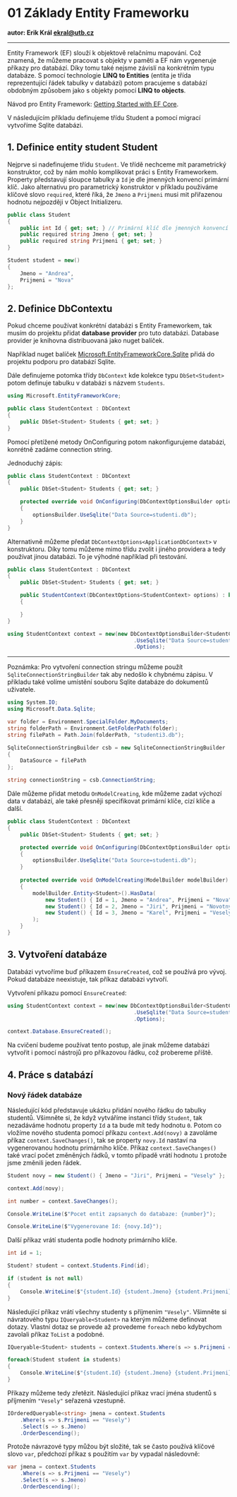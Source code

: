 # 01 Základy Entity Frameworku

**autor: Erik Král ekral@utb.cz**

---

Entity Framework (EF) slouží k objektově relačnímu mapování. Což znamená, že můžeme pracovat s objekty v paměti a EF nám vygeneruje příkazy pro databází. Díky tomu také nejsme závislí na konkrétním typu databáze. S pomocí technologie **LINQ to Entities** (entita je třída reprezentující řádek tabulky v databázi) potom pracujeme s databází obdobným způsobem jako s objekty pomocí **LINQ to objects**.

Návod pro Entity Framework: [Getting Started with EF Core](https://learn.microsoft.com/en-us/ef/core/get-started/overview/first-app?tabs=netcore-cli).

V následujícím příkladu definujeme třídu Student a pomocí migrací vytvoříme Sqlite databázi.

## 1. Definice entity student Student

Nejprve si nadefinujeme třídu `Student`. Ve třídě nechceme mít parametrický konstruktor, což by nám mohlo komplikovat práci s Entity Frameworkem. Property představují sloupce tabulky a ```Id``` je dle jmenných konvencí primární klíč. Jako alternativu pro parametrický konstruktor v příkladu použiváme klíčové slovo ```required```, které říká, že ```Jmeno``` a ```Prijmeni``` musi mit přiřazenou hodnotu nejpozději v Object Initializeru.

```csharp
public class Student
{
    public int Id { get; set; } // Primární klíč dle jmenných konvencí
    public required string Jmeno { get; set; }     
    public required string Prijmeni { get; set; }     
}

Student student = new()
{
    Jmeno = "Andrea",
    Prijmeni = "Nova"
};
```

## 2. Definice DbContextu

Pokud chceme používat konkrétní databázi s Entity Frameworkem, tak musím do projektu přidat **database provider** pro tuto databázi. Database provider je knihovna distribuovaná jako nuget balíček. 

Například nuget balíček [Microsoft.EntityFrameworkCore.Sqlite](https://www.nuget.org/packages/microsoft.entityframeworkcore.sqlite) přidá do projektu podporu pro databází Sqlite.

Dále definujeme potomka třídy ```DbContext``` kde kolekce typu ```DbSet<Student>``` potom definuje tabulku v databázi s názvem `Students`.

```csharp
using Microsoft.EntityFrameworkCore;

public class StudentContext : DbContext
{
    public DbSet<Student> Students { get; set; }
}
```

Pomocí přetížené metody OnConfiguring potom nakonfigurujeme databázi, konrétně zadáme connection string. 

Jednoduchý zápis:

```csharp
public class StudentContext : DbContext
{
    public DbSet<Student> Students { get; set; }

    protected override void OnConfiguring(DbContextOptionsBuilder optionsBuilder)
    {
        optionsBuilder.UseSqlite("Data Source=studenti.db");
    }
}
```

Alternativně můžeme předat `DbContextOptions<ApplicationDbContext>` v konstruktoru. Díky tomu můžeme mimo třídu zvolit i jiného providera a tedy používat jinou databázi. To je výhodné například při testování.

```csharp
public class StudentContext : DbContext
{
    public DbSet<Student> Students { get; set; }

    public StudentContext(DbContextOptions<StudentContext> options) : base(options)
    {

    }
}

using StudentContext context = new(new DbContextOptionsBuilder<StudentContext>()
                                        .UseSqlite("Data Source=studenti.db")
                                        .Options);
```

---
Poznámka: Pro vytvoření connection stringu můžeme použít `SqliteConnectionStringBuilder` tak aby nedošlo k chybnému zápisu. V příkladu také volíme umístění souboru Sqlite databáze do dokumentů uživatele.

```csharp
using System.IO;
using Microsoft.Data.Sqlite;

var folder = Environment.SpecialFolder.MyDocuments;
string folderPath = Environment.GetFolderPath(folder);
string filePath = Path.Join(folderPath, "studenti3.db");

SqliteConnectionStringBuilder csb = new SqliteConnectionStringBuilder
{
    DataSource = filePath
};

string connectionString = csb.ConnectionString;
```

Dále můžeme přidat metodu ```OnModelCreating```, kde můžeme zadat výchozí data v databází, ale také přesněji specifikovat primární klíče, cizí klíče a další.

```csharp
public class StudentContext : DbContext
{
    public DbSet<Student> Students { get; set; }

    protected override void OnConfiguring(DbContextOptionsBuilder optionsBuilder)
    {
        optionsBuilder.UseSqlite("Data Source=studenti.db");
    }
    
    protected override void OnModelCreating(ModelBuilder modelBuilder)
    {
        modelBuilder.Entity<Student>().HasData(
            new Student() { Id = 1, Jmeno = "Andrea", Prijmeni = "Nova"},
            new Student() { Id = 2, Jmeno = "Jiri", Prijmeni = "Novotny"},
            new Student() { Id = 3, Jmeno = "Karel", Prijmeni = "Vesely"}
        );
    }
}
```

## 3. Vytvoření databáze

Databázi vytvoříme buď příkazem `EnsureCreated`, což se používá pro vývoj. Pokud databáze neexistuje, tak příkaz databázi vytvoří.

Vytvoření příkazu pomocí `EnsureCreated`:


```csharp
using StudentContext context = new(new DbContextOptionsBuilder<StudentContext>()
                                        .UseSqlite("Data Source=studenti.db")
                                        .Options);

context.Database.EnsureCreated();
```

Na cvičení budeme používat tento postup, ale jinak můžeme databázi vytvořit i pomocí nástrojů pro příkazovou řádku, což probereme příště.

## 4. Práce s databází

### Nový řádek databáze

Následující kód představuje ukázku přidání nového řádku do tabulky studentů. Všimněte si, že když vytváříme instanci třídy `Student`, tak nezadáváme hodnotu property `Id` a ta bude mít tedy hodnotu `0`. Potom co vložíme nového studenta pomocí příkazu `context.Add(novy)` a zavoláme příkaz `context.SaveChanges()`, tak se property `novy.Id` nastaví na vygenerovanou hodnotu primárního klíče. Příkaz `context.SaveChanges()` také vrací počet změněných řádků, v tomto případě vrátí hodnotu `1` protože jsme změnili jeden řádek.

```csharp
Student novy = new Student() { Jmeno = "Jiri", Prijmeni = "Vesely" };

context.Add(novy);

int number = context.SaveChanges();

Console.WriteLine($"Pocet entit zapsanych do databaze: {number}");

Console.WriteLine($"Vygenerovane Id: {novy.Id}");
```

Další příkaz vrátí studenta podle hodnoty primárního klíče.

```csharp
int id = 1;

Student? student = context.Students.Find(id);

if (student is not null)
{
    Console.WriteLine($"{student.Id} {student.Jmeno} {student.Prijmeni}");
}
```

Následující příkaz vrátí všechny studenty s příjmením `"Vesely"`. Všimněte si návratového typu `IQueryable<Student>` na kterým můžeme definovat dotazy. Vlastní dotaz se provede až provedeme `foreach` nebo kdybychom zavolali příkaz `ToList` a podobné.

```csharp
IQueryable<Student> students = context.Students.Where(s => s.Prijmeni == "Vesely");

foreach(Student student in students)
{
    Console.WriteLine($"{student.Id} {student.Jmeno} {student.Prijmeni}");
}
```

Příkazy můžeme tedy zřetězit. Následující příkaz vrací jména studentů s příjmením `"Vesely"` seřazená vzestupně.

```csharp
IOrderedQueryable<string> jmena = context.Students
    .Where(s => s.Prijmeni == "Vesely")
    .Select(s => s.Jmeno)
    .OrderDescending();
```

Protože návrazové typy můžou být složité, tak se často používá klíčové slovo `var`, předchozí příkaz s použitím `var` by vypadal následovně:

```csharp
var jmena = context.Students
    .Where(s => s.Prijmeni == "Vesely")
    .Select(s => s.Jmeno)
    .OrderDescending();
```